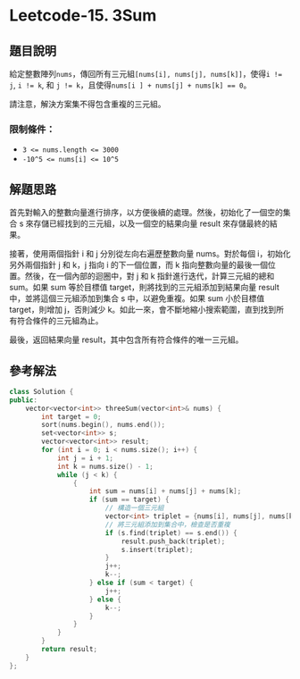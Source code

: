 
# Leetcode-15. 3Sum
## 題目說明
給定整數陣列`nums`，傳回所有三元組`[nums[i], nums[j], nums[k]]`，使得`i != j`, `i != k`, 和 `j != k`，且使得`nums[i ] + nums[j] + nums[k] == 0`。

請注意，解決方案集不得包含重複的三元組。

### 限制條件：
- `3 <= nums.length <= 3000`
- `-10^5 <= nums[i] <= 10^5`
## 解題思路
首先對輸入的整數向量進行排序，以方便後續的處理。然後，初始化了一個空的集合 s 來存儲已經找到的三元組，以及一個空的結果向量 result 來存儲最終的結果。

接著，使用兩個指針 i 和 j 分別從左向右遍歷整數向量 nums。對於每個 i，初始化另外兩個指針 j 和 k，j 指向 i 的下一個位置，而 k 指向整數向量的最後一個位置。然後，在一個內部的迴圈中，對 j 和 k 指針進行迭代，計算三元組的總和 sum。如果 sum 等於目標值 target，則將找到的三元組添加到結果向量 result 中，並將這個三元組添加到集合 s 中，以避免重複。如果 sum 小於目標值 target，則增加 j，否則減少 k。如此一來，會不斷地縮小搜索範圍，直到找到所有符合條件的三元組為止。

最後，返回結果向量 result，其中包含所有符合條件的唯一三元組。
## 參考解法
```cpp title="C++" showLineNumbers
class Solution {
public:
    vector<vector<int>> threeSum(vector<int>& nums) {
        int target = 0;
        sort(nums.begin(), nums.end());
        set<vector<int>> s;
        vector<vector<int>> result;
        for (int i = 0; i < nums.size(); i++) {
            int j = i + 1;
            int k = nums.size() - 1;
            while (j < k) {
                {
                    int sum = nums[i] + nums[j] + nums[k];
                    if (sum == target) {
                        // 構造一個三元組
                        vector<int> triplet = {nums[i], nums[j], nums[k]};
                        // 將三元組添加到集合中，檢查是否重複
                        if (s.find(triplet) == s.end()) {
                            result.push_back(triplet);
                            s.insert(triplet);
                        }
                        j++;
                        k--;
                    } else if (sum < target) {
                        j++;
                    } else {
                        k--;
                    }
                }
            }
        }
        return result;
    }
};
```